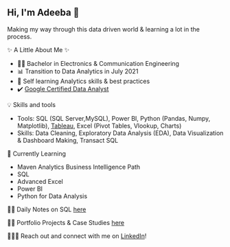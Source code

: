 ## Hi, I'm Adeeba 🙋 ##

 Making my way through this data driven world & learning a lot in the process.

✨ A Little About Me ✨
* :woman_student: Bachelor in Electronics & Communication Engineering
* 📊 Transition to Data Analytics in July 2021
* 📝 Self learning Analytics skills & best practices
* :heavy_check_mark: [Google Certified Data Analyst](https://www.coursera.org/account/accomplishments/professional-cert/FWJZUQPJCZ54)

💡 Skills and tools

* Tools: SQL (SQL Server,MySQL), Power BI, Python (Pandas, Numpy, Matplotlib), [Tableau](https://public.tableau.com/app/profile/latheef.adeeba), Excel (Pivot Tables, Vlookup, Charts)
* Skills: Data Cleaning, Exploratory Data Analysis (EDA), Data Visualization & Dashboard Making, Transact SQL

📝 Currently Learning
* Maven Analytics Business Intelligence Path
* SQL
* Advanced Excel
* Power BI
* Python for Data Analysis

:woman_technologist: Daily Notes on SQL [here](https://github.com/ade-eba/SQL-Guide)


:female_detective: Portfolio Projects & Case Studies [here](https://github.com/ade-eba/Portfolio-Projects)


🙋🏻‍♀️ Reach out and connect with me on [LinkedIn](https://www.linkedin.com/in/adeeba-latheef)!


